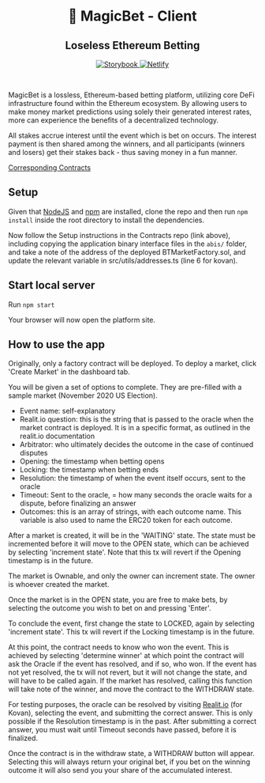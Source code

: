 <h1 align="center">
  <span role="img" aria-label="tophat">
    🎩
  </span>
  MagicBet - Client
</h1>
<h2 align="center">Loseless Ethereum Betting</h2>

<p align="center">
    <a href="https://BetTogether.github.io/MagicBet-Client/">
    <img src="https://cdn.jsdelivr.net/gh/storybookjs/brand@master/badge/badge-storybook.svg" alt="Storybook" />
    </a>
    <a href="https://app.netlify.com/sites/magicbet/deploys">
    <img src="https://api.netlify.com/api/v1/badges/c995206c-1474-44fd-859d-c43c483fbb40/deploy-status" alt="Netlify" />
    </a>
</p>

<br/>

MagicBet is a lossless, Ethereum-based betting platform, utilizing core DeFi infrastructure found within the Ethereum ecosystem. By allowing users to make money market predictions using solely their generated interest rates, more can experience the benefits of a decentralized technology.

All stakes accrue interest until the event which is bet on occurs. The interest payment is then shared among the winners, and all participants (winners and losers) get their stakes back - thus saving money in a fun manner.

[Corresponding Contracts](https://github.com/BetTogether/MagicBet-Contracts)

## Setup

Given that [NodeJS](https://nodejs.org/) and [npm](https://www.npmjs.com/) are installed, clone the repo and then run `npm install` inside the root directory to install the dependencies.

Now follow the Setup instructions in the Contracts repo (link above), including copying the application binary interface files in the `abis/` folder, and take a note of the address of the deployed BTMarketFactory.sol, and update the relevant variable in src/utils/addresses.ts (line 6 for kovan).

## Start local server

Run `npm start`

Your browser will now open the platform site.

## How to use the app

Originally, only a factory contract will be deployed. To deploy a market, click 'Create Market' in the dashboard tab.

You will be given a set of options to complete. They are pre-filled with a sample market (November 2020 US Election).

- Event name: self-explanatory
- Realit.io question: this is the string that is passed to the oracle when the market contract is deployed. It is in a specific format, as outlined in the realit.io documentation
- Arbitrator: who ultimately decides the outcome in the case of continued disputes
- Opening: the timestamp when betting opens
- Locking: the timestamp when betting ends
- Resolution: the timestamp of when the event itself occurs, sent to the oracle
- Timeout: Sent to the oracle, = how many seconds the oracle waits for a dispute, before finalizing an answer
- Outcomes: this is an array of strings, with each outcome name. This variable is also used to name the ERC20 token for each outcome.

After a market is created, it will be in the 'WAITING' state. The state must be incremented before it will move to the OPEN state, which can be achieved by selecting 'increment state'. Note that this tx will revert if the Opening timestamp is in the future.

The market is Ownable, and only the owner can increment state. The owner is whoever created the market.

Once the market is in the OPEN state, you are free to make bets, by selecting the outcome you wish to bet on and pressing 'Enter'.

To conclude the event, first change the state to LOCKED, again by selecting 'increment state'. This tx will revert if the Locking timestamp is in the future.

At this point, the contract needs to know who won the event. This is achieved by selecting 'determine winner' at which point the contract will ask the Oracle if the event has resolved, and if so, who won. If the event has not yet resolved, the tx will not revert, but it will not change the state, and will have to be called again. If the market has resolved, calling this function will take note of the winner, and move the contract to the WITHDRAW state.

For testing purposes, the oracle can be resolved by visiting [Realit.io](https://realitio.github.io/) (for Kovan), selecting the event, and submitting the correct answer. This is only possible if the Resolution timestamp is in the past. After submitting a correct answer, you must wait until Timeout seconds have passed, before it is finalized.

Once the contract is in the withdraw state, a WITHDRAW button will appear. Selecting this will always return your original bet, if you bet on the winning outcome it will also send you your share of the accumulated interest.
